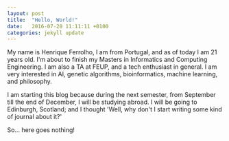 ```yaml
---
layout: post
title:  "Hello, World!"
date:   2016-07-20 11:11:11 +0100
categories: jekyll update
---
```


My name is Henrique Ferrolho, I am from Portugal, and as of today I am 21 years old. I'm about to finish my Masters in Informatics and Computing Engineering. I am also a TA at FEUP, and a tech enthusiast in general. I am very interested in AI, genetic algorithms, bioinformatics, machine learning, and philosophy.

I am starting this blog because during the next semester, from September till the end of December, I will be studying abroad. I will be going to Edinburgh, Scotland; and I thought 'Well, why don't I start writing some kind of journal about it?'

So... here goes nothing!
